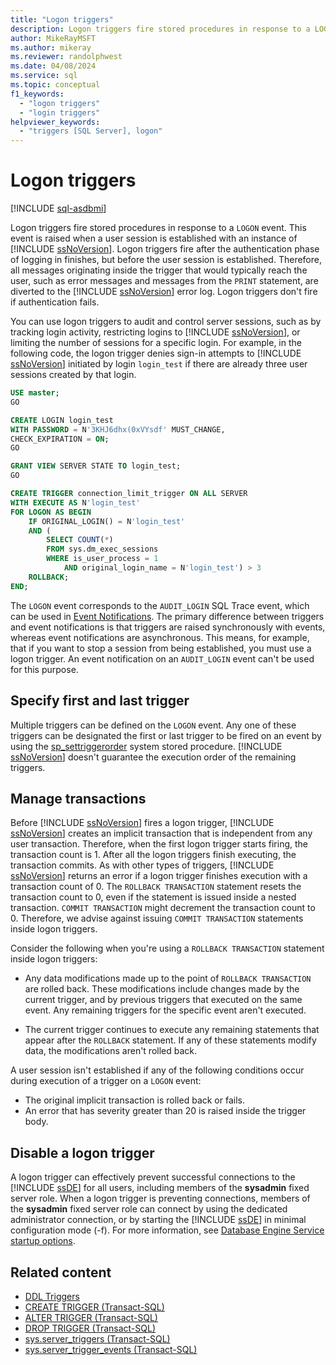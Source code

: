 ```yaml
---
title: "Logon triggers"
description: Logon triggers fire stored procedures in response to a LOGON event.
author: MikeRayMSFT
ms.author: mikeray
ms.reviewer: randolphwest
ms.date: 04/08/2024
ms.service: sql
ms.topic: conceptual
f1_keywords:
  - "logon triggers"
  - "login triggers"
helpviewer_keywords:
  - "triggers [SQL Server], logon"
---
```

# Logon triggers

[!INCLUDE [sql-asdbmi](../../includes/applies-to-version/sql-asdbmi.md)]

Logon triggers fire stored procedures in response to a `LOGON` event. This event is raised when a user session is established with an instance of [!INCLUDE [ssNoVersion](../../includes/ssnoversion-md.md)]. Logon triggers fire after the authentication phase of logging in finishes, but before the user session is established. Therefore, all messages originating inside the trigger that would typically reach the user, such as error messages and messages from the `PRINT` statement, are diverted to the [!INCLUDE [ssNoVersion](../../includes/ssnoversion-md.md)] error log. Logon triggers don't fire if authentication fails.

You can use logon triggers to audit and control server sessions, such as by tracking login activity, restricting logins to [!INCLUDE [ssNoVersion](../../includes/ssnoversion-md.md)], or limiting the number of sessions for a specific login. For example, in the following code, the logon trigger denies sign-in attempts to [!INCLUDE [ssNoVersion](../../includes/ssnoversion-md.md)] initiated by login `login_test` if there are already three user sessions created by that login.

```sql
USE master;
GO

CREATE LOGIN login_test
WITH PASSWORD = N'3KHJ6dhx(0xVYsdf' MUST_CHANGE,
CHECK_EXPIRATION = ON;
GO

GRANT VIEW SERVER STATE TO login_test;
GO

CREATE TRIGGER connection_limit_trigger ON ALL SERVER
WITH EXECUTE AS N'login_test'
FOR LOGON AS BEGIN
    IF ORIGINAL_LOGIN() = N'login_test'
    AND (
        SELECT COUNT(*)
        FROM sys.dm_exec_sessions
        WHERE is_user_process = 1
            AND original_login_name = N'login_test') > 3
    ROLLBACK;
END;
```

The `LOGON` event corresponds to the `AUDIT_LOGIN` SQL Trace event, which can be used in [Event Notifications](../service-broker/event-notifications.md). The primary difference between triggers and event notifications is that triggers are raised synchronously with events, whereas event notifications are asynchronous. This means, for example, that if you want to stop a session from being established, you must use a logon trigger. An event notification on an `AUDIT_LOGIN` event can't be used for this purpose.

## Specify first and last trigger

Multiple triggers can be defined on the `LOGON` event. Any one of these triggers can be designated the first or last trigger to be fired on an event by using the [sp_settriggerorder](../system-stored-procedures/sp-settriggerorder-transact-sql.md) system stored procedure. [!INCLUDE [ssNoVersion](../../includes/ssnoversion-md.md)] doesn't guarantee the execution order of the remaining triggers.

## Manage transactions

Before [!INCLUDE [ssNoVersion](../../includes/ssnoversion-md.md)] fires a logon trigger, [!INCLUDE [ssNoVersion](../../includes/ssnoversion-md.md)] creates an implicit transaction that is independent from any user transaction. Therefore, when the first logon trigger starts firing, the transaction count is 1. After all the logon triggers finish executing, the transaction commits. As with other types of triggers, [!INCLUDE [ssNoVersion](../../includes/ssnoversion-md.md)] returns an error if a logon trigger finishes execution with a transaction count of 0. The `ROLLBACK TRANSACTION` statement resets the transaction count to 0, even if the statement is issued inside a nested transaction. `COMMIT TRANSACTION` might decrement the transaction count to 0. Therefore, we advise against issuing `COMMIT TRANSACTION` statements inside logon triggers.

Consider the following when you're using a `ROLLBACK TRANSACTION` statement inside logon triggers:

- Any data modifications made up to the point of `ROLLBACK TRANSACTION` are rolled back. These modifications include changes made by the current trigger, and by previous triggers that executed on the same event. Any remaining triggers for the specific event aren't executed.

- The current trigger continues to execute any remaining statements that appear after the `ROLLBACK` statement. If any of these statements modify data, the modifications aren't rolled back.

A user session isn't established if any of the following conditions occur during execution of a trigger on a `LOGON` event:

- The original implicit transaction is rolled back or fails.
- An error that has severity greater than 20 is raised inside the trigger body.

## Disable a logon trigger

A logon trigger can effectively prevent successful connections to the [!INCLUDE [ssDE](../../includes/ssde-md.md)] for all users, including members of the **sysadmin** fixed server role. When a logon trigger is preventing connections, members of the **sysadmin** fixed server role can connect by using the dedicated administrator connection, or by starting the [!INCLUDE [ssDE](../../includes/ssde-md.md)] in minimal configuration mode (-f). For more information, see [Database Engine Service startup options](../../database-engine/configure-windows/database-engine-service-startup-options.md).

## Related content

- [DDL Triggers](ddl-triggers.md)
- [CREATE TRIGGER (Transact-SQL)](../../t-sql/statements/create-trigger-transact-sql.md)
- [ALTER TRIGGER (Transact-SQL)](../../t-sql/statements/alter-trigger-transact-sql.md)
- [DROP TRIGGER (Transact-SQL)](../../t-sql/statements/drop-trigger-transact-sql.md)
- [sys.server_triggers (Transact-SQL)](../system-catalog-views/sys-server-triggers-transact-sql.md)
- [sys.server_trigger_events (Transact-SQL)](../system-catalog-views/sys-server-trigger-events-transact-sql.md)
